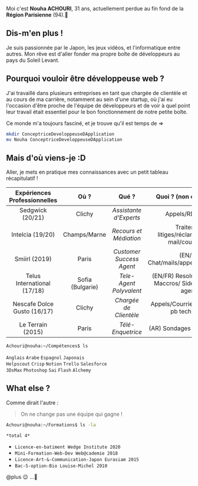 Moi c'est **Nouha ACHOURI**, 31 ans, actuellement perdue au fin fond de la **Région Parisienne** (94).👋 

## Dis-m'en plus !

Je suis passionnée par le Japon, les jeux vidéos, et l'informatique entre autres. Mon rêve est d'aller fonder ma propre boîte de développeurs au pays du Soleil Levant.

## Pourquoi vouloir être développeuse web ?

J'ai travaillé dans plusieurs entreprises en tant que chargée de clientèle et au cours de ma carrière, notamment au sein d'une startup, où j'ai eu l'occasion d'être proche de l'équipe de développeurs et de voir à quel point leur travail était essentiel pour le bon fonctionnement de notre petite boîte. 

Ce monde m'a toujours fasciné, et je trouve qu'il est temps de =>

```sh
mkdir ConceptriceDeveloppeuseDApplication
mv Nouha ConceptriceDeveloppeuseDApplication
```

## Mais d'où viens-je :D

Aller, je mets en pratique mes connaissances avec un petit tableau récapitulatif !

| **Expériences Professionnelles** | **Où ?** | **Qué ?** | **Quoi ? (non exhaustive)** |
| :-: | :-: | :-: | :-: |
| Sedgwick (20/21) | Clichy | *Assistante d'Experts* | Appels/RDV/Mails |
| Intelcia (19/20) | Champs/Marne | *Recours et Médiation* | Traitement litiges/réclamations par mail/courrier/tel |
| Smiirl (2019) | Paris | *Customer Success Agent* | (EN/FR) Chat/mails/appels/FB/Courrier|
| Telus International (17/18) | Sofia (Bulgarie)  | *Tele-Agent Polyvalent* | (EN/FR) Resolution Tickets/ Maccros/ SidebySide new agents|
| Nescafe Dolce Gusto (16/17)| Clichy | *Chargée de Clientèle* | Appels/Courriers/Diagnostic pb techniques|
| Le Terrain (2015)| Paris | *Télé-Enquetrice*  | (AR) Sondages téléphoniques|

```sh
Achouri@nouha:~/Compétences$ ls
```

`Anglais` `Arabe` `Espagnol` `Japonais`  
`Helpscout` `Crisp` `Notion` `Trello` `Salesforce`  
`3DsMax` `Photoshop` `Sai` `Flash` `Alchemy`

## What else ?

Comme dirait l'autre :  
 > On ne change pas une équipe qui gagne ! 

```sh
Achouri@nouha:~/Formations$ ls -la
```

`*total 4*`  
- `Licence-en-batiment Wedge Institute 2020`
- `Mini-Formation-Web-Dev Web@cademie 2018 `
- `Licence-Art-&-Communication-Japon Eurasiam 2015`
- `Bac-S-option-Bio Louise-Michel 2010`

@plus :wink: ...💞️ 
